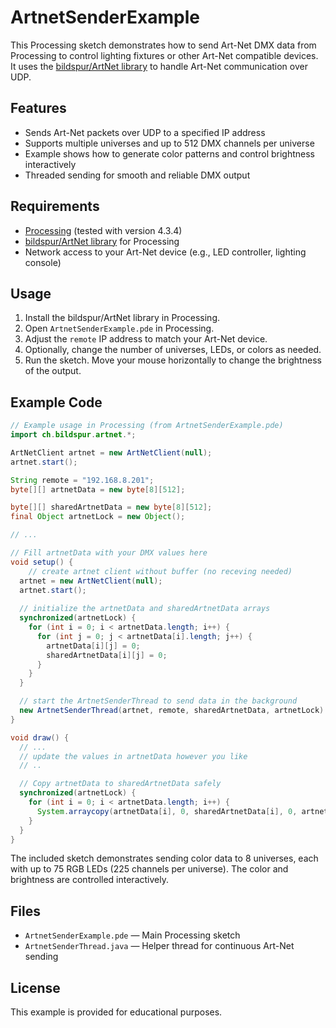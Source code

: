 # ArtnetSenderExample

This Processing sketch demonstrates how to send Art-Net DMX data from Processing to control lighting fixtures or other Art-Net compatible devices. It uses the [bildspur/ArtNet library](https://github.com/bildspur/artnet) to handle Art-Net communication over UDP.

## Features

- Sends Art-Net packets over UDP to a specified IP address
- Supports multiple universes and up to 512 DMX channels per universe
- Example shows how to generate color patterns and control brightness interactively
- Threaded sending for smooth and reliable DMX output

## Requirements

- [Processing](https://processing.org/) (tested with version 4.3.4)
- [bildspur/ArtNet library](https://github.com/bildspur/artnet) for Processing
- Network access to your Art-Net device (e.g., LED controller, lighting console)

## Usage

1. Install the bildspur/ArtNet library in Processing.
2. Open `ArtnetSenderExample.pde` in Processing.
3. Adjust the `remote` IP address to match your Art-Net device.
4. Optionally, change the number of universes, LEDs, or colors as needed.
5. Run the sketch. Move your mouse horizontally to change the brightness of the output.

## Example Code

```java
// Example usage in Processing (from ArtnetSenderExample.pde)
import ch.bildspur.artnet.*;

ArtNetClient artnet = new ArtNetClient(null);
artnet.start();

String remote = "192.168.8.201";
byte[][] artnetData = new byte[8][512];

byte[][] sharedArtnetData = new byte[8][512];
final Object artnetLock = new Object();

// ...

// Fill artnetData with your DMX values here
void setup() {
    // create artnet client without buffer (no receving needed)
  artnet = new ArtNetClient(null);
  artnet.start();
  
  // initialize the artnetData and sharedArtnetData arrays
  synchronized(artnetLock) {
    for (int i = 0; i < artnetData.length; i++) {
      for (int j = 0; j < artnetData[i].length; j++) {
        artnetData[i][j] = 0;
        sharedArtnetData[i][j] = 0;
      }
    }
  }

  // start the ArtnetSenderThread to send data in the background
  new ArtnetSenderThread(artnet, remote, sharedArtnetData, artnetLock).start();
}

void draw() {
  // ...
  // update the values in artnetData however you like
  // ..

  // Copy artnetData to sharedArtnetData safely
  synchronized(artnetLock) {
    for (int i = 0; i < artnetData.length; i++) {
      System.arraycopy(artnetData[i], 0, sharedArtnetData[i], 0, artnetData[i].length);
    }
  }
}
```

The included sketch demonstrates sending color data to 8 universes, each with up to 75 RGB LEDs (225 channels per universe). The color and brightness are controlled interactively.

## Files

- `ArtnetSenderExample.pde` — Main Processing sketch
- `ArtnetSenderThread.java` — Helper thread for continuous Art-Net sending

## License

This example is provided for educational purposes.
